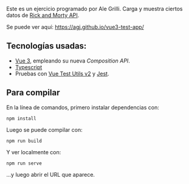 
Este es un ejercicio programado por Ale Grilli. Carga y muestra ciertos datos de [Rick and Morty API][ram-api].

Se puede ver aquí: https://agj.github.io/vue3-test-app/


## Tecnologías usadas:

- [Vue 3][vue], empleando su nueva _Composition API_.
- [Typescript][ts]
- Pruebas con [Vue Test Utils v2][vue-test] y [Jest][jest].

[ram-api]: https://rickandmortyapi.com/
[vue]: https://v3.vuejs.org/
[ts]: https://www.typescriptlang.org/
[vue-test]: https://next.vue-test-utils.vuejs.org/
[jest]: https://jestjs.io/

## Para compilar

En la línea de comandos, primero instalar dependencias con:

```
npm install
```

Luego se puede compilar con:

```
npm run build
```

Y ver localmente con:

```
npm run serve
```

…y luego abrir el URL que aparece.
